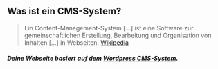 ## Was ist ein CMS-System?

> Ein Content-Management-System [...] ist eine Software zur gemeinschaftlichen Erstellung, Bearbeitung und Organisation von Inhalten [...] in Webseiten. [Wikipedia](https://de.wikipedia.org/wiki/Content-Management-System)

##### Deine Webseite basiert auf dem [Wordpress CMS-System](https://de.wordpress.org/).
